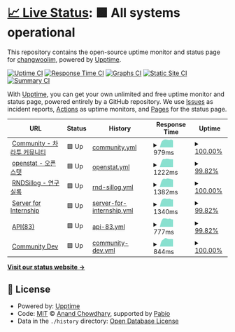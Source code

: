 # [📈 Live Status](https://ChangwooLim.github.io/zarathu-uptime-monitor): <!--live status--> **🟩 All systems operational**

This repository contains the open-source uptime monitor and status page for [changwoolim](https://ChangwooLim.github.io/zarathu-uptime-monitor), powered by [Upptime](https://github.com/upptime/upptime).

[![Uptime CI](https://github.com/ChangwooLim/zarathu-uptime-monitor/workflows/Uptime%20CI/badge.svg)](https://github.com/ChangwooLim/zarathu-uptime-monitor/actions?query=workflow%3A%22Uptime+CI%22)
[![Response Time CI](https://github.com/ChangwooLim/zarathu-uptime-monitor/workflows/Response%20Time%20CI/badge.svg)](https://github.com/ChangwooLim/zarathu-uptime-monitor/actions?query=workflow%3A%22Response+Time+CI%22)
[![Graphs CI](https://github.com/ChangwooLim/zarathu-uptime-monitor/workflows/Graphs%20CI/badge.svg)](https://github.com/ChangwooLim/zarathu-uptime-monitor/actions?query=workflow%3A%22Graphs+CI%22)
[![Static Site CI](https://github.com/ChangwooLim/zarathu-uptime-monitor/workflows/Static%20Site%20CI/badge.svg)](https://github.com/ChangwooLim/zarathu-uptime-monitor/actions?query=workflow%3A%22Static+Site+CI%22)
[![Summary CI](https://github.com/ChangwooLim/zarathu-uptime-monitor/workflows/Summary%20CI/badge.svg)](https://github.com/ChangwooLim/zarathu-uptime-monitor/actions?query=workflow%3A%22Summary+CI%22)

With [Upptime](https://upptime.js.org), you can get your own unlimited and free uptime monitor and status page, powered entirely by a GitHub repository. We use [Issues](https://github.com/ChangwooLim/zarathu-uptime-monitor/issues) as incident reports, [Actions](https://github.com/ChangwooLim/zarathu-uptime-monitor/actions) as uptime monitors, and [Pages](https://ChangwooLim.github.io/zarathu-uptime-monitor) for the status page.

<!--start: status pages-->
<!-- This summary is generated by Upptime (https://github.com/upptime/upptime) -->
<!-- Do not edit this manually, your changes will be overwritten -->
<!-- prettier-ignore -->
| URL | Status | History | Response Time | Uptime |
| --- | ------ | ------- | ------------- | ------ |
| <img alt="" src="https://icons.duckduckgo.com/ip3/community.zarathu.com.ico" height="13"> [Community - 차라투 커뮤니티](https://community.zarathu.com) | 🟩 Up | [community.yml](https://github.com/ChangwooLim/zarathu-uptime-monitor/commits/HEAD/history/community.yml) | <details><summary><img alt="Response time graph" src="./graphs/community/response-time-week.png" height="20"> 979ms</summary><br><a href="https://servicestatus.zarathu.com/history/community"><img alt="Response time 940" src="https://img.shields.io/endpoint?url=https%3A%2F%2Fraw.githubusercontent.com%2FChangwooLim%2Fzarathu-uptime-monitor%2FHEAD%2Fapi%2Fcommunity%2Fresponse-time.json"></a><br><a href="https://servicestatus.zarathu.com/history/community"><img alt="24-hour response time 768" src="https://img.shields.io/endpoint?url=https%3A%2F%2Fraw.githubusercontent.com%2FChangwooLim%2Fzarathu-uptime-monitor%2FHEAD%2Fapi%2Fcommunity%2Fresponse-time-day.json"></a><br><a href="https://servicestatus.zarathu.com/history/community"><img alt="7-day response time 979" src="https://img.shields.io/endpoint?url=https%3A%2F%2Fraw.githubusercontent.com%2FChangwooLim%2Fzarathu-uptime-monitor%2FHEAD%2Fapi%2Fcommunity%2Fresponse-time-week.json"></a><br><a href="https://servicestatus.zarathu.com/history/community"><img alt="30-day response time 959" src="https://img.shields.io/endpoint?url=https%3A%2F%2Fraw.githubusercontent.com%2FChangwooLim%2Fzarathu-uptime-monitor%2FHEAD%2Fapi%2Fcommunity%2Fresponse-time-month.json"></a><br><a href="https://servicestatus.zarathu.com/history/community"><img alt="1-year response time 940" src="https://img.shields.io/endpoint?url=https%3A%2F%2Fraw.githubusercontent.com%2FChangwooLim%2Fzarathu-uptime-monitor%2FHEAD%2Fapi%2Fcommunity%2Fresponse-time-year.json"></a></details> | <details><summary><a href="https://servicestatus.zarathu.com/history/community">100.00%</a></summary><a href="https://servicestatus.zarathu.com/history/community"><img alt="All-time uptime 100.00%" src="https://img.shields.io/endpoint?url=https%3A%2F%2Fraw.githubusercontent.com%2FChangwooLim%2Fzarathu-uptime-monitor%2FHEAD%2Fapi%2Fcommunity%2Fuptime.json"></a><br><a href="https://servicestatus.zarathu.com/history/community"><img alt="24-hour uptime 100.00%" src="https://img.shields.io/endpoint?url=https%3A%2F%2Fraw.githubusercontent.com%2FChangwooLim%2Fzarathu-uptime-monitor%2FHEAD%2Fapi%2Fcommunity%2Fuptime-day.json"></a><br><a href="https://servicestatus.zarathu.com/history/community"><img alt="7-day uptime 100.00%" src="https://img.shields.io/endpoint?url=https%3A%2F%2Fraw.githubusercontent.com%2FChangwooLim%2Fzarathu-uptime-monitor%2FHEAD%2Fapi%2Fcommunity%2Fuptime-week.json"></a><br><a href="https://servicestatus.zarathu.com/history/community"><img alt="30-day uptime 100.00%" src="https://img.shields.io/endpoint?url=https%3A%2F%2Fraw.githubusercontent.com%2FChangwooLim%2Fzarathu-uptime-monitor%2FHEAD%2Fapi%2Fcommunity%2Fuptime-month.json"></a><br><a href="https://servicestatus.zarathu.com/history/community"><img alt="1-year uptime 100.00%" src="https://img.shields.io/endpoint?url=https%3A%2F%2Fraw.githubusercontent.com%2FChangwooLim%2Fzarathu-uptime-monitor%2FHEAD%2Fapi%2Fcommunity%2Fuptime-year.json"></a></details>
| <img alt="" src="https://icons.duckduckgo.com/ip3/openstat.ai.ico" height="13"> [openstat - 오픈스탯](https://openstat.ai) | 🟩 Up | [openstat.yml](https://github.com/ChangwooLim/zarathu-uptime-monitor/commits/HEAD/history/openstat.yml) | <details><summary><img alt="Response time graph" src="./graphs/openstat/response-time-week.png" height="20"> 1222ms</summary><br><a href="https://servicestatus.zarathu.com/history/openstat"><img alt="Response time 1151" src="https://img.shields.io/endpoint?url=https%3A%2F%2Fraw.githubusercontent.com%2FChangwooLim%2Fzarathu-uptime-monitor%2FHEAD%2Fapi%2Fopenstat%2Fresponse-time.json"></a><br><a href="https://servicestatus.zarathu.com/history/openstat"><img alt="24-hour response time 843" src="https://img.shields.io/endpoint?url=https%3A%2F%2Fraw.githubusercontent.com%2FChangwooLim%2Fzarathu-uptime-monitor%2FHEAD%2Fapi%2Fopenstat%2Fresponse-time-day.json"></a><br><a href="https://servicestatus.zarathu.com/history/openstat"><img alt="7-day response time 1222" src="https://img.shields.io/endpoint?url=https%3A%2F%2Fraw.githubusercontent.com%2FChangwooLim%2Fzarathu-uptime-monitor%2FHEAD%2Fapi%2Fopenstat%2Fresponse-time-week.json"></a><br><a href="https://servicestatus.zarathu.com/history/openstat"><img alt="30-day response time 1194" src="https://img.shields.io/endpoint?url=https%3A%2F%2Fraw.githubusercontent.com%2FChangwooLim%2Fzarathu-uptime-monitor%2FHEAD%2Fapi%2Fopenstat%2Fresponse-time-month.json"></a><br><a href="https://servicestatus.zarathu.com/history/openstat"><img alt="1-year response time 1151" src="https://img.shields.io/endpoint?url=https%3A%2F%2Fraw.githubusercontent.com%2FChangwooLim%2Fzarathu-uptime-monitor%2FHEAD%2Fapi%2Fopenstat%2Fresponse-time-year.json"></a></details> | <details><summary><a href="https://servicestatus.zarathu.com/history/openstat">99.82%</a></summary><a href="https://servicestatus.zarathu.com/history/openstat"><img alt="All-time uptime 99.99%" src="https://img.shields.io/endpoint?url=https%3A%2F%2Fraw.githubusercontent.com%2FChangwooLim%2Fzarathu-uptime-monitor%2FHEAD%2Fapi%2Fopenstat%2Fuptime.json"></a><br><a href="https://servicestatus.zarathu.com/history/openstat"><img alt="24-hour uptime 100.00%" src="https://img.shields.io/endpoint?url=https%3A%2F%2Fraw.githubusercontent.com%2FChangwooLim%2Fzarathu-uptime-monitor%2FHEAD%2Fapi%2Fopenstat%2Fuptime-day.json"></a><br><a href="https://servicestatus.zarathu.com/history/openstat"><img alt="7-day uptime 99.82%" src="https://img.shields.io/endpoint?url=https%3A%2F%2Fraw.githubusercontent.com%2FChangwooLim%2Fzarathu-uptime-monitor%2FHEAD%2Fapi%2Fopenstat%2Fuptime-week.json"></a><br><a href="https://servicestatus.zarathu.com/history/openstat"><img alt="30-day uptime 99.96%" src="https://img.shields.io/endpoint?url=https%3A%2F%2Fraw.githubusercontent.com%2FChangwooLim%2Fzarathu-uptime-monitor%2FHEAD%2Fapi%2Fopenstat%2Fuptime-month.json"></a><br><a href="https://servicestatus.zarathu.com/history/openstat"><img alt="1-year uptime 99.99%" src="https://img.shields.io/endpoint?url=https%3A%2F%2Fraw.githubusercontent.com%2FChangwooLim%2Fzarathu-uptime-monitor%2FHEAD%2Fapi%2Fopenstat%2Fuptime-year.json"></a></details>
| <img alt="" src="https://icons.duckduckgo.com/ip3/rndsillog.com.ico" height="13"> [RNDSillog - 연구실록](https://rndsillog.com) | 🟩 Up | [rnd-sillog.yml](https://github.com/ChangwooLim/zarathu-uptime-monitor/commits/HEAD/history/rnd-sillog.yml) | <details><summary><img alt="Response time graph" src="./graphs/rnd-sillog/response-time-week.png" height="20"> 1382ms</summary><br><a href="https://servicestatus.zarathu.com/history/rnd-sillog"><img alt="Response time 1189" src="https://img.shields.io/endpoint?url=https%3A%2F%2Fraw.githubusercontent.com%2FChangwooLim%2Fzarathu-uptime-monitor%2FHEAD%2Fapi%2Frnd-sillog%2Fresponse-time.json"></a><br><a href="https://servicestatus.zarathu.com/history/rnd-sillog"><img alt="24-hour response time 1087" src="https://img.shields.io/endpoint?url=https%3A%2F%2Fraw.githubusercontent.com%2FChangwooLim%2Fzarathu-uptime-monitor%2FHEAD%2Fapi%2Frnd-sillog%2Fresponse-time-day.json"></a><br><a href="https://servicestatus.zarathu.com/history/rnd-sillog"><img alt="7-day response time 1382" src="https://img.shields.io/endpoint?url=https%3A%2F%2Fraw.githubusercontent.com%2FChangwooLim%2Fzarathu-uptime-monitor%2FHEAD%2Fapi%2Frnd-sillog%2Fresponse-time-week.json"></a><br><a href="https://servicestatus.zarathu.com/history/rnd-sillog"><img alt="30-day response time 1267" src="https://img.shields.io/endpoint?url=https%3A%2F%2Fraw.githubusercontent.com%2FChangwooLim%2Fzarathu-uptime-monitor%2FHEAD%2Fapi%2Frnd-sillog%2Fresponse-time-month.json"></a><br><a href="https://servicestatus.zarathu.com/history/rnd-sillog"><img alt="1-year response time 1189" src="https://img.shields.io/endpoint?url=https%3A%2F%2Fraw.githubusercontent.com%2FChangwooLim%2Fzarathu-uptime-monitor%2FHEAD%2Fapi%2Frnd-sillog%2Fresponse-time-year.json"></a></details> | <details><summary><a href="https://servicestatus.zarathu.com/history/rnd-sillog">100.00%</a></summary><a href="https://servicestatus.zarathu.com/history/rnd-sillog"><img alt="All-time uptime 99.94%" src="https://img.shields.io/endpoint?url=https%3A%2F%2Fraw.githubusercontent.com%2FChangwooLim%2Fzarathu-uptime-monitor%2FHEAD%2Fapi%2Frnd-sillog%2Fuptime.json"></a><br><a href="https://servicestatus.zarathu.com/history/rnd-sillog"><img alt="24-hour uptime 100.00%" src="https://img.shields.io/endpoint?url=https%3A%2F%2Fraw.githubusercontent.com%2FChangwooLim%2Fzarathu-uptime-monitor%2FHEAD%2Fapi%2Frnd-sillog%2Fuptime-day.json"></a><br><a href="https://servicestatus.zarathu.com/history/rnd-sillog"><img alt="7-day uptime 100.00%" src="https://img.shields.io/endpoint?url=https%3A%2F%2Fraw.githubusercontent.com%2FChangwooLim%2Fzarathu-uptime-monitor%2FHEAD%2Fapi%2Frnd-sillog%2Fuptime-week.json"></a><br><a href="https://servicestatus.zarathu.com/history/rnd-sillog"><img alt="30-day uptime 99.79%" src="https://img.shields.io/endpoint?url=https%3A%2F%2Fraw.githubusercontent.com%2FChangwooLim%2Fzarathu-uptime-monitor%2FHEAD%2Fapi%2Frnd-sillog%2Fuptime-month.json"></a><br><a href="https://servicestatus.zarathu.com/history/rnd-sillog"><img alt="1-year uptime 99.94%" src="https://img.shields.io/endpoint?url=https%3A%2F%2Fraw.githubusercontent.com%2FChangwooLim%2Fzarathu-uptime-monitor%2FHEAD%2Fapi%2Frnd-sillog%2Fuptime-year.json"></a></details>
| <img alt="" src="https://icons.duckduckgo.com/ip3/intern.zarathu.com.ico" height="13"> [Server for Internship](https://intern.zarathu.com) | 🟩 Up | [server-for-internship.yml](https://github.com/ChangwooLim/zarathu-uptime-monitor/commits/HEAD/history/server-for-internship.yml) | <details><summary><img alt="Response time graph" src="./graphs/server-for-internship/response-time-week.png" height="20"> 1340ms</summary><br><a href="https://servicestatus.zarathu.com/history/server-for-internship"><img alt="Response time 1268" src="https://img.shields.io/endpoint?url=https%3A%2F%2Fraw.githubusercontent.com%2FChangwooLim%2Fzarathu-uptime-monitor%2FHEAD%2Fapi%2Fserver-for-internship%2Fresponse-time.json"></a><br><a href="https://servicestatus.zarathu.com/history/server-for-internship"><img alt="24-hour response time 1016" src="https://img.shields.io/endpoint?url=https%3A%2F%2Fraw.githubusercontent.com%2FChangwooLim%2Fzarathu-uptime-monitor%2FHEAD%2Fapi%2Fserver-for-internship%2Fresponse-time-day.json"></a><br><a href="https://servicestatus.zarathu.com/history/server-for-internship"><img alt="7-day response time 1340" src="https://img.shields.io/endpoint?url=https%3A%2F%2Fraw.githubusercontent.com%2FChangwooLim%2Fzarathu-uptime-monitor%2FHEAD%2Fapi%2Fserver-for-internship%2Fresponse-time-week.json"></a><br><a href="https://servicestatus.zarathu.com/history/server-for-internship"><img alt="30-day response time 1283" src="https://img.shields.io/endpoint?url=https%3A%2F%2Fraw.githubusercontent.com%2FChangwooLim%2Fzarathu-uptime-monitor%2FHEAD%2Fapi%2Fserver-for-internship%2Fresponse-time-month.json"></a><br><a href="https://servicestatus.zarathu.com/history/server-for-internship"><img alt="1-year response time 1268" src="https://img.shields.io/endpoint?url=https%3A%2F%2Fraw.githubusercontent.com%2FChangwooLim%2Fzarathu-uptime-monitor%2FHEAD%2Fapi%2Fserver-for-internship%2Fresponse-time-year.json"></a></details> | <details><summary><a href="https://servicestatus.zarathu.com/history/server-for-internship">99.82%</a></summary><a href="https://servicestatus.zarathu.com/history/server-for-internship"><img alt="All-time uptime 99.99%" src="https://img.shields.io/endpoint?url=https%3A%2F%2Fraw.githubusercontent.com%2FChangwooLim%2Fzarathu-uptime-monitor%2FHEAD%2Fapi%2Fserver-for-internship%2Fuptime.json"></a><br><a href="https://servicestatus.zarathu.com/history/server-for-internship"><img alt="24-hour uptime 100.00%" src="https://img.shields.io/endpoint?url=https%3A%2F%2Fraw.githubusercontent.com%2FChangwooLim%2Fzarathu-uptime-monitor%2FHEAD%2Fapi%2Fserver-for-internship%2Fuptime-day.json"></a><br><a href="https://servicestatus.zarathu.com/history/server-for-internship"><img alt="7-day uptime 99.82%" src="https://img.shields.io/endpoint?url=https%3A%2F%2Fraw.githubusercontent.com%2FChangwooLim%2Fzarathu-uptime-monitor%2FHEAD%2Fapi%2Fserver-for-internship%2Fuptime-week.json"></a><br><a href="https://servicestatus.zarathu.com/history/server-for-internship"><img alt="30-day uptime 99.96%" src="https://img.shields.io/endpoint?url=https%3A%2F%2Fraw.githubusercontent.com%2FChangwooLim%2Fzarathu-uptime-monitor%2FHEAD%2Fapi%2Fserver-for-internship%2Fuptime-month.json"></a><br><a href="https://servicestatus.zarathu.com/history/server-for-internship"><img alt="1-year uptime 99.99%" src="https://img.shields.io/endpoint?url=https%3A%2F%2Fraw.githubusercontent.com%2FChangwooLim%2Fzarathu-uptime-monitor%2FHEAD%2Fapi%2Fserver-for-internship%2Fuptime-year.json"></a></details>
| <img alt="" src="https://icons.duckduckgo.com/ip3/api2.zarathu.com.ico" height="13"> [API(83)](https://api2.zarathu.com) | 🟩 Up | [api-83.yml](https://github.com/ChangwooLim/zarathu-uptime-monitor/commits/HEAD/history/api-83.yml) | <details><summary><img alt="Response time graph" src="./graphs/api-83/response-time-week.png" height="20"> 777ms</summary><br><a href="https://servicestatus.zarathu.com/history/api-83"><img alt="Response time 730" src="https://img.shields.io/endpoint?url=https%3A%2F%2Fraw.githubusercontent.com%2FChangwooLim%2Fzarathu-uptime-monitor%2FHEAD%2Fapi%2Fapi-83%2Fresponse-time.json"></a><br><a href="https://servicestatus.zarathu.com/history/api-83"><img alt="24-hour response time 562" src="https://img.shields.io/endpoint?url=https%3A%2F%2Fraw.githubusercontent.com%2FChangwooLim%2Fzarathu-uptime-monitor%2FHEAD%2Fapi%2Fapi-83%2Fresponse-time-day.json"></a><br><a href="https://servicestatus.zarathu.com/history/api-83"><img alt="7-day response time 777" src="https://img.shields.io/endpoint?url=https%3A%2F%2Fraw.githubusercontent.com%2FChangwooLim%2Fzarathu-uptime-monitor%2FHEAD%2Fapi%2Fapi-83%2Fresponse-time-week.json"></a><br><a href="https://servicestatus.zarathu.com/history/api-83"><img alt="30-day response time 741" src="https://img.shields.io/endpoint?url=https%3A%2F%2Fraw.githubusercontent.com%2FChangwooLim%2Fzarathu-uptime-monitor%2FHEAD%2Fapi%2Fapi-83%2Fresponse-time-month.json"></a><br><a href="https://servicestatus.zarathu.com/history/api-83"><img alt="1-year response time 730" src="https://img.shields.io/endpoint?url=https%3A%2F%2Fraw.githubusercontent.com%2FChangwooLim%2Fzarathu-uptime-monitor%2FHEAD%2Fapi%2Fapi-83%2Fresponse-time-year.json"></a></details> | <details><summary><a href="https://servicestatus.zarathu.com/history/api-83">99.82%</a></summary><a href="https://servicestatus.zarathu.com/history/api-83"><img alt="All-time uptime 99.77%" src="https://img.shields.io/endpoint?url=https%3A%2F%2Fraw.githubusercontent.com%2FChangwooLim%2Fzarathu-uptime-monitor%2FHEAD%2Fapi%2Fapi-83%2Fuptime.json"></a><br><a href="https://servicestatus.zarathu.com/history/api-83"><img alt="24-hour uptime 100.00%" src="https://img.shields.io/endpoint?url=https%3A%2F%2Fraw.githubusercontent.com%2FChangwooLim%2Fzarathu-uptime-monitor%2FHEAD%2Fapi%2Fapi-83%2Fuptime-day.json"></a><br><a href="https://servicestatus.zarathu.com/history/api-83"><img alt="7-day uptime 99.82%" src="https://img.shields.io/endpoint?url=https%3A%2F%2Fraw.githubusercontent.com%2FChangwooLim%2Fzarathu-uptime-monitor%2FHEAD%2Fapi%2Fapi-83%2Fuptime-week.json"></a><br><a href="https://servicestatus.zarathu.com/history/api-83"><img alt="30-day uptime 99.96%" src="https://img.shields.io/endpoint?url=https%3A%2F%2Fraw.githubusercontent.com%2FChangwooLim%2Fzarathu-uptime-monitor%2FHEAD%2Fapi%2Fapi-83%2Fuptime-month.json"></a><br><a href="https://servicestatus.zarathu.com/history/api-83"><img alt="1-year uptime 99.77%" src="https://img.shields.io/endpoint?url=https%3A%2F%2Fraw.githubusercontent.com%2FChangwooLim%2Fzarathu-uptime-monitor%2FHEAD%2Fapi%2Fapi-83%2Fuptime-year.json"></a></details>
| <img alt="" src="https://icons.duckduckgo.com/ip3/community.dev.zarathu.com.ico" height="13"> [Community Dev](https://community.dev.zarathu.com/) | 🟩 Up | [community-dev.yml](https://github.com/ChangwooLim/zarathu-uptime-monitor/commits/HEAD/history/community-dev.yml) | <details><summary><img alt="Response time graph" src="./graphs/community-dev/response-time-week.png" height="20"> 844ms</summary><br><a href="https://servicestatus.zarathu.com/history/community-dev"><img alt="Response time 802" src="https://img.shields.io/endpoint?url=https%3A%2F%2Fraw.githubusercontent.com%2FChangwooLim%2Fzarathu-uptime-monitor%2FHEAD%2Fapi%2Fcommunity-dev%2Fresponse-time.json"></a><br><a href="https://servicestatus.zarathu.com/history/community-dev"><img alt="24-hour response time 747" src="https://img.shields.io/endpoint?url=https%3A%2F%2Fraw.githubusercontent.com%2FChangwooLim%2Fzarathu-uptime-monitor%2FHEAD%2Fapi%2Fcommunity-dev%2Fresponse-time-day.json"></a><br><a href="https://servicestatus.zarathu.com/history/community-dev"><img alt="7-day response time 844" src="https://img.shields.io/endpoint?url=https%3A%2F%2Fraw.githubusercontent.com%2FChangwooLim%2Fzarathu-uptime-monitor%2FHEAD%2Fapi%2Fcommunity-dev%2Fresponse-time-week.json"></a><br><a href="https://servicestatus.zarathu.com/history/community-dev"><img alt="30-day response time 824" src="https://img.shields.io/endpoint?url=https%3A%2F%2Fraw.githubusercontent.com%2FChangwooLim%2Fzarathu-uptime-monitor%2FHEAD%2Fapi%2Fcommunity-dev%2Fresponse-time-month.json"></a><br><a href="https://servicestatus.zarathu.com/history/community-dev"><img alt="1-year response time 802" src="https://img.shields.io/endpoint?url=https%3A%2F%2Fraw.githubusercontent.com%2FChangwooLim%2Fzarathu-uptime-monitor%2FHEAD%2Fapi%2Fcommunity-dev%2Fresponse-time-year.json"></a></details> | <details><summary><a href="https://servicestatus.zarathu.com/history/community-dev">100.00%</a></summary><a href="https://servicestatus.zarathu.com/history/community-dev"><img alt="All-time uptime 100.00%" src="https://img.shields.io/endpoint?url=https%3A%2F%2Fraw.githubusercontent.com%2FChangwooLim%2Fzarathu-uptime-monitor%2FHEAD%2Fapi%2Fcommunity-dev%2Fuptime.json"></a><br><a href="https://servicestatus.zarathu.com/history/community-dev"><img alt="24-hour uptime 100.00%" src="https://img.shields.io/endpoint?url=https%3A%2F%2Fraw.githubusercontent.com%2FChangwooLim%2Fzarathu-uptime-monitor%2FHEAD%2Fapi%2Fcommunity-dev%2Fuptime-day.json"></a><br><a href="https://servicestatus.zarathu.com/history/community-dev"><img alt="7-day uptime 100.00%" src="https://img.shields.io/endpoint?url=https%3A%2F%2Fraw.githubusercontent.com%2FChangwooLim%2Fzarathu-uptime-monitor%2FHEAD%2Fapi%2Fcommunity-dev%2Fuptime-week.json"></a><br><a href="https://servicestatus.zarathu.com/history/community-dev"><img alt="30-day uptime 100.00%" src="https://img.shields.io/endpoint?url=https%3A%2F%2Fraw.githubusercontent.com%2FChangwooLim%2Fzarathu-uptime-monitor%2FHEAD%2Fapi%2Fcommunity-dev%2Fuptime-month.json"></a><br><a href="https://servicestatus.zarathu.com/history/community-dev"><img alt="1-year uptime 100.00%" src="https://img.shields.io/endpoint?url=https%3A%2F%2Fraw.githubusercontent.com%2FChangwooLim%2Fzarathu-uptime-monitor%2FHEAD%2Fapi%2Fcommunity-dev%2Fuptime-year.json"></a></details>

<!--end: status pages-->

[**Visit our status website →**](https://ChangwooLim.github.io/zarathu-uptime-monitor)

## 📄 License

- Powered by: [Upptime](https://github.com/upptime/upptime)
- Code: [MIT](./LICENSE) © [Anand Chowdhary](https://anandchowdhary.com), supported by [Pabio](https://pabio.com)
- Data in the `./history` directory: [Open Database License](https://opendatacommons.org/licenses/odbl/1-0/)
